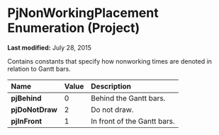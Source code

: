 
# PjNonWorkingPlacement Enumeration (Project)

 **Last modified:** July 28, 2015

Contains constants that specify how nonworking times are denoted in relation to Gantt bars.


|**Name**|**Value**|**Description**|
|:-----|:-----|:-----|
| **pjBehind**|0|Behind the Gantt bars.|
| **pjDoNotDraw**|2|Do not draw.|
| **pjInFront**|1|In front of the Gantt bars.|

